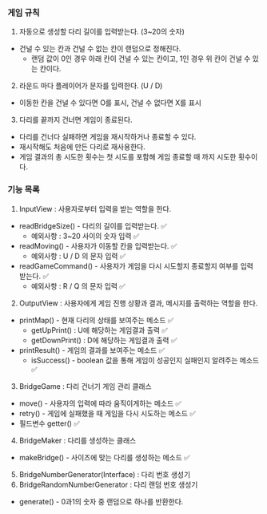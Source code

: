 ### 게임 규칙
1. 자동으로 생성할 다리 길이를 입력받는다. (3~20의 숫자)
- 건널 수 있는 칸과 건널 수 없는 칸이 랜덤으로 정해진다.
  - 랜덤 값이 0인 경우 아래 칸이 건널 수 있는 칸이고, 1인 경우 위 칸이 건널 수 있는 칸이다.
2. 라운드 마다 플레이어가 문자를 입력한다. (U / D)
- 이동한 칸을 건널 수 있다면 O를 표시, 건널 수 없다면 X를 표시
3. 다리를 끝까지 건너면 게임이 종료된다.
- 다리를 건너다 실패하면 게임을 재시작하거나 종료할 수 있다.
- 재시작해도 처음에 만든 다리로 재사용한다.
- 게임 결과의 총 시도한 횟수는 첫 시도를 포함해 게임 종료할 때 까지 시도한 횟수이다.

### 기능 목록
1. InputView : 사용자로부터 입력을 받는 역할을 한다.
- readBridgeSize() - 다리의 길이를 입력받는다. ✅
  - 예외사항 : 3~20 사이의 숫자 입력 ✅
- readMoving() - 사용자가 이동할 칸을 입력받는다. ✅
  - 예외사항 : U / D 의 문자 입력 ✅
- readGameCommand() - 사용자가 게임을 다시 시도할지 종료할지 여부를 입력받는다. ✅
  - 예외사항 : R / Q 의 문자 입력 ✅
2. OutputView : 사용자에게 게임 진행 상황과 결과, 메시지를 출력하는 역할을 한다.
- printMap() - 현재 다리의 상태를 보여주는 메소드 ✅
  - getUpPrint() : U에 해당하는 게임결과 출력 ✅
  - getDownPrint() : D에 해당하는 게임결과 출력 ✅
- printResult() - 게임의 결과를 보여주는 메소드 ✅
  - isSuccess() - boolean 값을 통해 게임이 성공인지 실패인지 알려주는 메소드 ✅
3. BridgeGame : 다리 건너기 게임 관리 클래스
- move() - 사용자의 입력에 따라 움직이게하는 메소드 ✅
- retry() - 게임에 실패했을 때 게임을 다시 시도하는 메소드 ✅
- 필드변수 getter() ✅
4. BridgeMaker : 다리를 생성하는 클래스
- makeBridge() - 사이즈에 맞는 다리를 생성하는 메소드 ✅
5. BridgeNumberGenerator(Interface) : 다리 번호 생성기
6. BridgeRandomNumberGenerator : 다리 랜덤 번호 생성기
- generate() - 0과1의 숫자 중 랜덤으로 하나를 반환한다.
